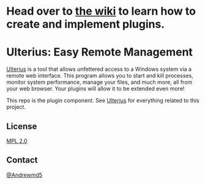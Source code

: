 # Head over to [the wiki](https://github.com/StrikeOrg/ulterius-plugins/wiki) to learn how to create and implement plugins.

# Ulterius: Easy Remote Management
[Ulterius][Ulterius site] is a tool that allows unfettered access to a Windows system via a remote web interface. This program allows you to start and kill processes, monitor system performance, manage your files, and much more, all from your web browser. Your plugins will allow it to be extended even more!

This repo is the plugin component. See [Ulterius] for everything related to this project.

License
----
[MPL 2.0]

Contact
----
[@Andrewmd5]

   [Ulterius site]: <https://ulterius.xyz/>
   [Ulterius/server]: <https://github.com/Ulterius/server>
   [Ulterius]: <https://github.com/Ulterius>
   [MPL 2.0]: <https://www.mozilla.org/en-US/MPL/2.0/>
   [@Andrewmd5]: <https://twitter.com/Andrewmd5>
